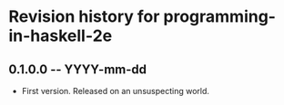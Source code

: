 # Revision history for programming-in-haskell-2e

## 0.1.0.0 -- YYYY-mm-dd

* First version. Released on an unsuspecting world.
